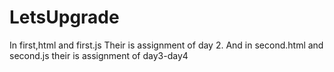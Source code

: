 # LetsUpgrade

In first,html and first.js Their is assignment of day 2.
And in second.html and second.js their is assignment of day3-day4
